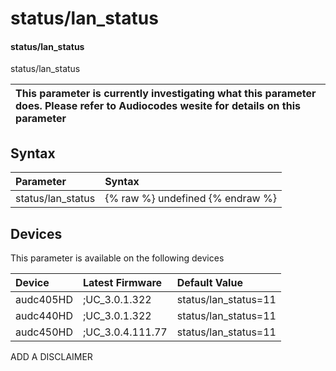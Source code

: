 ﻿---
description: status/lan_status
search: false
---

# status/lan_status

#### status/lan_status

status/lan_status


| This parameter is currently investigating what this parameter does. Please refer to Audiocodes wesite for details on this parameter | 
| :--- |

## Syntax
| Parameter | Syntax |
| :--- | :--- |
|status/lan_status | {% raw %} undefined {% endraw %}|

## Devices
This parameter is available on the following devices

| Device | Latest Firmware | Default Value |
|:---|:---|:---|
| audc405HD | ;UC_3.0.1.322 | status/lan_status=11 
| audc440HD | ;UC_3.0.1.322 | status/lan_status=11 
| audc450HD | ;UC_3.0.4.111.77 | status/lan_status=11 

ADD A DISCLAIMER
